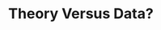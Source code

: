 ---
categories: ['economics', 'facebook', 'tweet', 'articles', 'all_articles']
provider_display: "www.bloombergview.com"
provider_name: "www.bloombergview.com"
favicon_url: "http://www.bloombergview.com/favicon.ico"
title: "Theory Versus Data?"
published: "2016-02-17T20:05:04"
source: http://www.bloombergview.com/articles/2016-02-17/theory-versus-data-you-shouldn-t-have-to-choose
thumbnail: http://assets.bwbx.io/images/iO8.qWoGFsww/v2/840x473.jpg
---